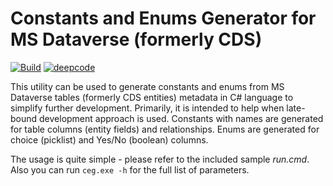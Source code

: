 # Constants and Enums Generator for MS Dataverse (formerly CDS)

[![Build](https://github.com/dataverse-tools/constants-enums-generator-cs/actions/workflows/build.yml/badge.svg?branch=working)](https://github.com/dataverse-tools/constants-enums-generator-cs/actions/workflows/build.yml)
[![deepcode](https://www.deepcode.ai/api/gh/badge?key=eyJhbGciOiJIUzI1NiIsInR5cCI6IkpXVCJ9.eyJwbGF0Zm9ybTEiOiJnaCIsIm93bmVyMSI6ImRhdGF2ZXJzZS10b29scyIsInJlcG8xIjoiY29uc3RhbnRzLWVudW1zLWdlbmVyYXRvci1jcyIsImluY2x1ZGVMaW50IjpmYWxzZSwiYXV0aG9ySWQiOjI5MjI5LCJpYXQiOjE2MTg3NjQ1ODh9.0sYQwrn9UwWt11ZXTebmwDPPVC6cr-SFEsAObtaVed4)](https://www.deepcode.ai/app/gh/dataverse-tools/constants-enums-generator-cs/_/dashboard?utm_content=gh%2Fdataverse-tools%2Fconstants-enums-generator-cs)

This utility can be used to generate constants and enums from MS Dataverse tables (formerly CDS entities) metadata in C# language to simplify further development.
Primarily, it is intended to help when late-bound development approach is used.
Constants with names are generated for table columns (entity fields) and relationships.
Enums are generated for choice (picklist) and Yes/No (boolean) columns.

The usage is quite simple - please refer to the included sample _run.cmd_.
Also you can run `ceg.exe -h` for the full list of parameters.
